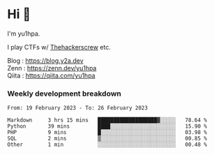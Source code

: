 # Hi 👋

I'm yu1hpa.

I play CTFs w/ [Thehackerscrew](https://www.thehackerscrew.team/) etc.

Blog : https://blog.y2a.dev  
Zenn : https://zenn.dev/yu1hpa  
Qiita : https://qiita.com/yu1hpa  

### Weekly development breakdown

<!--START_SECTION:waka-->

```text
From: 19 February 2023 - To: 26 February 2023

Markdown     3 hrs 15 mins   ███████████████████▓░░░░░   78.64 %
Python       39 mins         ████░░░░░░░░░░░░░░░░░░░░░   15.90 %
PHP          9 mins          █░░░░░░░░░░░░░░░░░░░░░░░░   03.98 %
SQL          2 mins          ▒░░░░░░░░░░░░░░░░░░░░░░░░   00.85 %
Other        1 min           ░░░░░░░░░░░░░░░░░░░░░░░░░   00.48 %
```

<!--END_SECTION:waka-->

